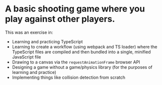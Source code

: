 # A basic shooting game where you play against other players.

This was an exercise in:

- Learning and practicing TypeScript
- Learning to create a workflow (using webpack and TS loader) where the TypeScript files are compiled and then bundled into a single, minified JavaScript file
- Drawing to a canvas via the `requestAnimationFrame` browser API
- Designing a game without a game/physics library (for the purposes of learning and practice)
- Implementing things like collision detection from scratch
